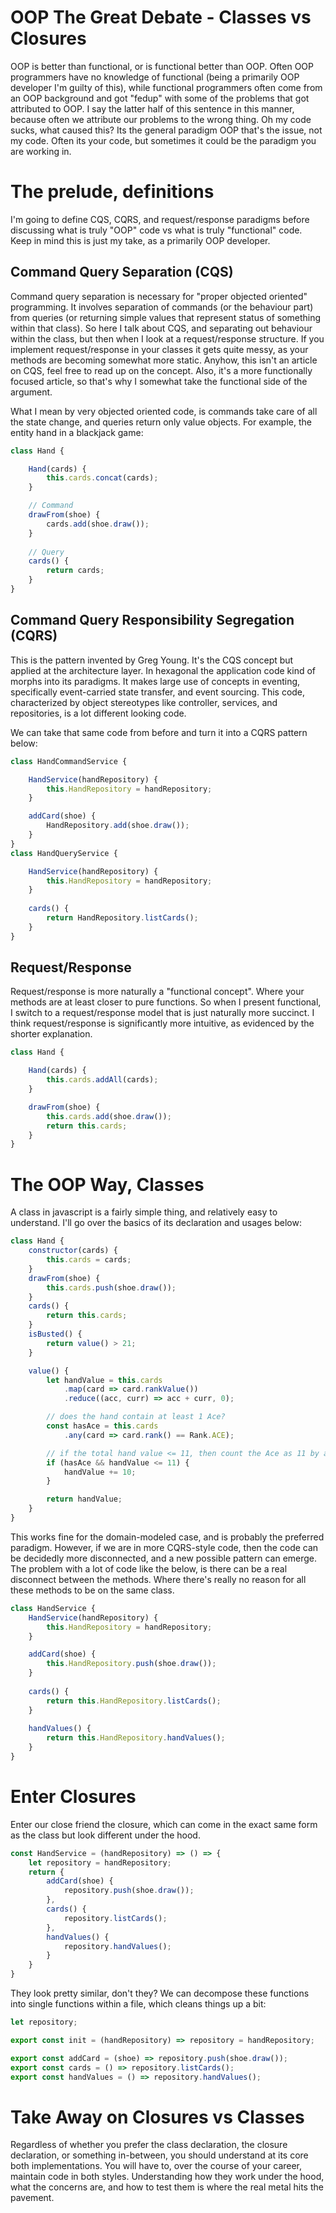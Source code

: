 ﻿---
layout: post
name: OOP The Great Debate - Classes vs Closures
description: A look at how functional closures differ from OOP classes 
image: learning_journal_zombie.webp
time: "5m:58s"
tags: code all
---

# OOP The Great Debate - Classes vs Closures

OOP is better than functional, or is functional better than OOP. Often OOP programmers have no knowledge of functional
(being a primarily OOP developer I'm guilty of this), while functional programmers often come from an OOP background and
got "fedup" with some of the problems that got attributed to OOP. I say the latter half of this sentence in this manner, 
because often we attribute our problems to the wrong thing. Oh my code sucks, what caused this? Its the general paradigm
OOP that's the issue, not my code. Often its your code, but sometimes it could be the paradigm you are working in.

# The prelude, definitions

I'm going to define CQS, CQRS, and request/response paradigms before discussing what is truly "OOP" code vs what is truly
"functional" code. Keep in mind this is just my take, as a primarily OOP developer.

## Command Query Separation (CQS)

Command query separation is necessary for "proper objected oriented" programming. It involves separation of commands (or the behaviour part)
from queries (or returning simple values that represent status of something within that class). So here I talk about CQS,
and separating out behaviour within the class, but then when I look at a request/response structure. If you implement request/response
in your classes it gets quite messy, as your methods are becoming somewhat more static. Anyhow, this isn't an article on CQS,
feel free to read up on the concept. Also, it's a more functionally focused article, so that's why I somewhat take the 
functional side of the argument. 

What I mean by very objected oriented code, is commands take care of all the state change, and queries return only value
objects. For example, the entity hand in a blackjack game:

```js
class Hand {

    Hand(cards) {
        this.cards.concat(cards);
    }

    // Command
    drawFrom(shoe) {
        cards.add(shoe.draw());
    }
    
    // Query
    cards() {
        return cards;
    }
}
```

## Command Query Responsibility Segregation (CQRS)

This is the pattern invented by Greg Young. It's the CQS concept but applied at the architecture layer. In hexagonal
the application code kind of morphs into its paradigms. It makes large use of concepts in eventing, specifically event-carried
state transfer, and event sourcing. This code, characterized by object stereotypes like controller, services, and repositories,
is a lot different looking code.

We can take that same code from before and turn it into a CQRS pattern below:

```js
class HandCommandService {

    HandService(handRepository) {
        this.HandRepository = handRepository;
    }

    addCard(shoe) {
        HandRepository.add(shoe.draw());
    }
}
class HandQueryService {

    HandService(handRepository) {
        this.HandRepository = handRepository;
    }
    
    cards() {
        return HandRepository.listCards();
    }
}
```

## Request/Response 

Request/response is more naturally a "functional concept". Where your methods are at least closer to pure functions. So when 
I present functional, I switch to a request/response model that is just naturally more succinct. I think request/response 
is significantly more intuitive, as evidenced by the shorter explanation.

```js
class Hand {

    Hand(cards) {
        this.cards.addAll(cards);
    }

    drawFrom(shoe) {
        this.cards.add(shoe.draw());
        return this.cards;
    }
}
```

# The OOP Way, Classes

A class in javascript is a fairly simple thing, and relatively easy to understand. I'll go over the basics of its declaration
and usages below:

```js
class Hand {
    constructor(cards) {
        this.cards = cards;
    }
    drawFrom(shoe) {
        this.cards.push(shoe.draw());
    }
    cards() {
        return this.cards;
    }
    isBusted() {
        return value() > 21;
    }

    value() {
        let handValue = this.cards
            .map(card => card.rankValue())
            .reduce((acc, curr) => acc + curr, 0);

        // does the hand contain at least 1 Ace?
        const hasAce = this.cards
            .any(card => card.rank() == Rank.ACE);

        // if the total hand value <= 11, then count the Ace as 11 by adding 10
        if (hasAce && handValue <= 11) {
            handValue += 10;
        }

        return handValue;
    }
}
```

This works fine for the domain-modeled case, and is probably the preferred paradigm. However, if we are in more CQRS-style
code, then the code can be decidedly more disconnected, and a new possible pattern can emerge. The problem with a lot of code
like the below, is there can be a real disconnect between the methods. Where there's really no reason for all these methods
to be on the same class.

```js
class HandService {
    HandService(handRepository) {
        this.HandRepository = handRepository;
    }

    addCard(shoe) {
        this.HandRepository.push(shoe.draw());
    }
    
    cards() {
        return this.HandRepository.listCards();
    }
    
    handValues() {
        return this.HandRepository.handValues();
    }
}
```

# Enter Closures

Enter our close friend the closure, which can come in the exact same form as the class but look different under the hood.

```js
const HandService = (handRepository) => () => {
    let repository = handRepository;
    return {
        addCard(shoe) {
            repository.push(shoe.draw());
        },
        cards() {
            repository.listCards();
        },
        handValues() {
            repository.handValues();
        }
    }
}
```

They look pretty similar, don't they? We can decompose these functions into single functions within a file, which cleans
things up a bit:

```js
let repository;

export const init = (handRepository) => repository = handRepository;

export const addCard = (shoe) => repository.push(shoe.draw());
export const cards = () => repository.listCards();
export const handValues = () => repository.handValues();
```

# Take Away on Closures vs Classes

Regardless of whether you prefer the class declaration, the closure declaration, or something in-between, you should understand
at its core both implementations. You will have to, over the course of your career, maintain code in both styles. Understanding
how they work under the hood, what the concerns are, and how to test them is where the real metal hits the pavement.